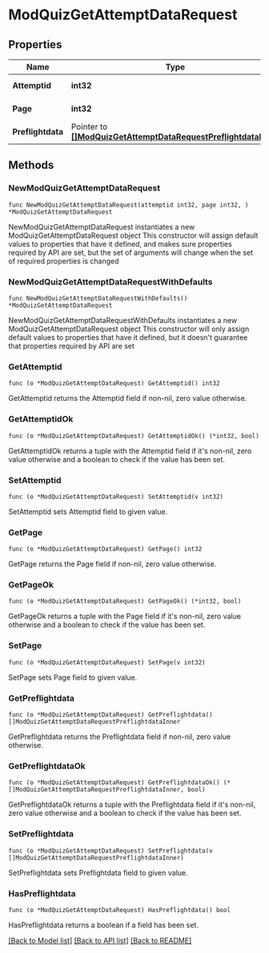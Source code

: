 # ModQuizGetAttemptDataRequest

## Properties

Name | Type | Description | Notes
------------ | ------------- | ------------- | -------------
**Attemptid** | **int32** | attempt id | [default to null]
**Page** | **int32** | page number | [default to null]
**Preflightdata** | Pointer to [**[]ModQuizGetAttemptDataRequestPreflightdataInner**](ModQuizGetAttemptDataRequestPreflightdataInner.md) |  | [optional] 

## Methods

### NewModQuizGetAttemptDataRequest

`func NewModQuizGetAttemptDataRequest(attemptid int32, page int32, ) *ModQuizGetAttemptDataRequest`

NewModQuizGetAttemptDataRequest instantiates a new ModQuizGetAttemptDataRequest object
This constructor will assign default values to properties that have it defined,
and makes sure properties required by API are set, but the set of arguments
will change when the set of required properties is changed

### NewModQuizGetAttemptDataRequestWithDefaults

`func NewModQuizGetAttemptDataRequestWithDefaults() *ModQuizGetAttemptDataRequest`

NewModQuizGetAttemptDataRequestWithDefaults instantiates a new ModQuizGetAttemptDataRequest object
This constructor will only assign default values to properties that have it defined,
but it doesn't guarantee that properties required by API are set

### GetAttemptid

`func (o *ModQuizGetAttemptDataRequest) GetAttemptid() int32`

GetAttemptid returns the Attemptid field if non-nil, zero value otherwise.

### GetAttemptidOk

`func (o *ModQuizGetAttemptDataRequest) GetAttemptidOk() (*int32, bool)`

GetAttemptidOk returns a tuple with the Attemptid field if it's non-nil, zero value otherwise
and a boolean to check if the value has been set.

### SetAttemptid

`func (o *ModQuizGetAttemptDataRequest) SetAttemptid(v int32)`

SetAttemptid sets Attemptid field to given value.


### GetPage

`func (o *ModQuizGetAttemptDataRequest) GetPage() int32`

GetPage returns the Page field if non-nil, zero value otherwise.

### GetPageOk

`func (o *ModQuizGetAttemptDataRequest) GetPageOk() (*int32, bool)`

GetPageOk returns a tuple with the Page field if it's non-nil, zero value otherwise
and a boolean to check if the value has been set.

### SetPage

`func (o *ModQuizGetAttemptDataRequest) SetPage(v int32)`

SetPage sets Page field to given value.


### GetPreflightdata

`func (o *ModQuizGetAttemptDataRequest) GetPreflightdata() []ModQuizGetAttemptDataRequestPreflightdataInner`

GetPreflightdata returns the Preflightdata field if non-nil, zero value otherwise.

### GetPreflightdataOk

`func (o *ModQuizGetAttemptDataRequest) GetPreflightdataOk() (*[]ModQuizGetAttemptDataRequestPreflightdataInner, bool)`

GetPreflightdataOk returns a tuple with the Preflightdata field if it's non-nil, zero value otherwise
and a boolean to check if the value has been set.

### SetPreflightdata

`func (o *ModQuizGetAttemptDataRequest) SetPreflightdata(v []ModQuizGetAttemptDataRequestPreflightdataInner)`

SetPreflightdata sets Preflightdata field to given value.

### HasPreflightdata

`func (o *ModQuizGetAttemptDataRequest) HasPreflightdata() bool`

HasPreflightdata returns a boolean if a field has been set.


[[Back to Model list]](../README.md#documentation-for-models) [[Back to API list]](../README.md#documentation-for-api-endpoints) [[Back to README]](../README.md)


